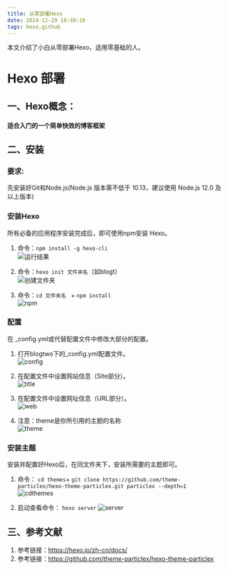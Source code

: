 ```yaml
---
title: 从零部署Hexo
date: 2024-12-29 18:49:10
tags: hexo,github 
---
```



本文介绍了小白从零部署Hexo，适用零基础的人。
<!-- more -->


# Hexo 部署
## 一、Hexo概念：
#### 适合入门的一个简单快效的博客框架

## 二、安装
### 要求:
先安装好Git和Node.js(Node.js 版本需不低于 10.13，建议使用 Node.js 12.0 及以上版本)

### 安装Hexo
所有必备的应用程序安装完成后，即可使用npm安装 Hexo。
1. 命令：`npm install -g hexo-cli`  
![运行结果](/images/first/g.png)

2. 命令：`hexo init 文件夹名`（如blogt）  
![创建文件夹](/images/first/folder.png)

3. 命令：`cd 文件夹名 ` + `npm install`  
![npm](/images/first/npminstal.png)

### 配置
在 _config.yml或代替配置文件中修改大部分的配置。

1. 打开blogtwo下的_config.yml配置文件。  
![config](/images/first/config.png)

2. 在配置文件中设置网站信息（Site部分）。  
![title](/images/first/title.png)

3. 在配置文件中设置网址信息（URL部分）。  
![web](/images/first/web.png)

4. 注意：theme是你所引用的主题的名称  
![theme](/images/first/theme.png)

### 安装主题
安装并配置好Hexo后，在同文件夹下，安装所需要的主题即可。  
1. 命令： `cd themes`+ `git clone https://github.com/theme-particlex/hexo-theme-particlex.git particlex --depth=1`  
![cdthemes](/images/first/cdthemes.png)

2. 启动查看命令： `hexo server`
![server](/images/first/server.png)

## 三、参考文献
1. 参考链接：https://hexo.io/zh-cn/docs/
2. 参考链接：https://github.com/theme-particlex/hexo-theme-particlex